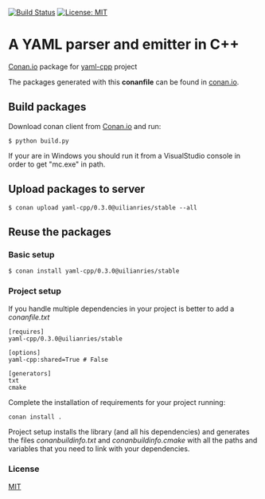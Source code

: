 [![Build Status](https://travis-ci.org/uilianries/conan-yaml-cpp.svg?branch=release/0.3.0)](https://travis-ci.org/uilianries/conan-yaml-cpp) [![License: MIT](https://img.shields.io/badge/License-MIT-yellow.svg)](https://opensource.org/licenses/MIT)

# A YAML parser and emitter in C++

[Conan.io](https://conan.io) package for [yaml-cpp](https://github.com/jbeder/yaml-cpp) project

The packages generated with this **conanfile** can be found in [conan.io](https://conan.io/source/yaml-cpp/0.3.0/uilianries/stable).

## Build packages

Download conan client from [Conan.io](https://conan.io) and run:

    $ python build.py

If your are in Windows you should run it from a VisualStudio console in order to get "mc.exe" in path.
    
## Upload packages to server

    $ conan upload yaml-cpp/0.3.0@uilianries/stable --all
    
## Reuse the packages

### Basic setup

    $ conan install yaml-cpp/0.3.0@uilianries/stable
    
### Project setup

If you handle multiple dependencies in your project is better to add a *conanfile.txt*
    
    [requires]
    yaml-cpp/0.3.0@uilianries/stable

    [options]
    yaml-cpp:shared=True # False
    
    [generators]
    txt
    cmake

Complete the installation of requirements for your project running:</small></span>

    conan install . 

Project setup installs the library (and all his dependencies) and generates the files *conanbuildinfo.txt* and *conanbuildinfo.cmake* with all the paths and variables that you need to link with your dependencies.

### License
[MIT](LICENSE)
